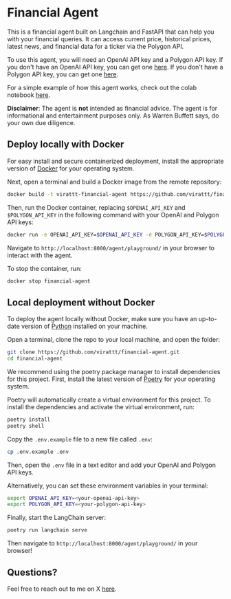 # Financial Agent

This is a financial agent built on Langchain and FastAPI that can help you with your financial queries. It can access current price, historical prices, latest news, and financial data for a ticker via the Polygon API. 

To use this agent, you will need an OpenAI API key and a Polygon API key. If you don't have an OpenAI API key, you can get one [here](https://platform.openai.com/). If you don't have a Polygon API key, you can get one [here](https://polygon.io/).

For a simple example of how this agent works, check out the colab notebook [here](https://colab.research.google.com/gist/virattt/de0423a505f8c7e28f79aef541f6dce0/langchain-financial-agent.ipynb).

**Disclaimer**: The agent is **not** intended as financial advice.  The agent is for informational and entertainment purposes only.  As Warren Buffett says, do your own due diligence.
## Deploy locally with Docker

For easy install and secure containerized deployment, install the appropriate version of [Docker](https://www.docker.com/) for your operating system.

Next, open a terminal and build a Docker image from the remote repository:

```bash
docker build -t virattt-financial-agent https://github.com/virattt/financial-agent.git
```

Then, run the Docker container, replacing `$OPENAI_API_KEY` and `$POLYGON_API_KEY` in the following command with your OpenAI and Polygon API keys:

```bash
docker run -e OPENAI_API_KEY=$OPENAI_API_KEY -e POLYGON_API_KEY=$POLYGON_API_KEY -p 8000:8000 --name financial-agent -it virattt-financial-agent
```

Navigate to `http://localhost:8000/agent/playground/` in your browser to interact with the agent.

To stop the container, run:

```bash
docker stop financial-agent
```

## Local deployment without Docker

To deploy the agent locally without Docker, make sure you have an up-to-date version of [Python](https://www.python.org/downloads/) installed on your machine.

Open a terminal, clone the repo to your local machine, and open the folder:

```bash
git clone https://github.com/virattt/financial-agent.git
cd financial-agent
```

We recommend using the poetry package manager to install dependencies for this project. First, install the latest version of [Poetry](https://python-poetry.org/docs/#installation) for your operating system.

Poetry will automatically create a virtual environment for this project. To install the dependencies and activate the virtual environment, run:

```bash
poetry install
poetry shell
```

Copy the `.env.example` file to a new file called `.env`:

```bash
cp .env.example .env
```

Then, open the `.env` file in a text editor and add your OpenAI and Polygon API keys.

Alternatively, you can set these environment variables in your terminal:

```bash
export OPENAI_API_KEY=<your-openai-api-key>
export POLYGON_API_KEY=<your-polygon-api-key>
```

Finally, start the LangChain server:

```bash
poetry run langchain serve
```

Then navigate to `http://localhost:8000/agent/playground/` in your browser!

## Questions?

Feel free to reach out to me on X [here](https://twitter.com/virattt).
